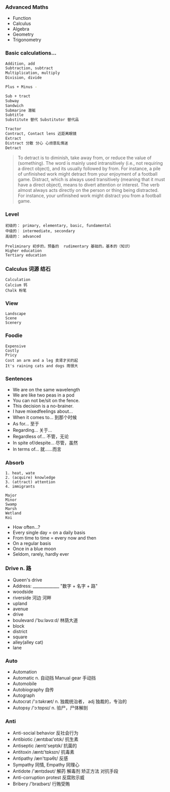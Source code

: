 ### Advanced Maths 

* Function
* Calculus
* Algebra  
* Geometry  
* Trigonometry

### Basic calculations...
```bash
Addition, add
Subtraction, subtract
Multiplication, multiply
Division, divide

Plus + Minus -

Sub + tract
Subway
Sandwich
Submarine 潜艇
Subtitle
Substitute 替代 Substitutor 替代品

Tractor
Contract, Contact lens 近距离眼镜
Extract
Distract 分散 分心 心烦意乱情迷
Detract

```

> To detract is to diminish, take away from, or reduce the value of (something). The word is mainly used intransitively (i.e., not requiring a direct object), and its usually followed by from. For instance, a pile of unfinished work might detract from your enjoyment of a football game. Distract, which is always used transitively (meaning that it must have a direct object), means to divert attention or interest. The verb almost always acts directly on the person or thing being distracted. For instance, your unfinished work might distract you from a football game.

### Level
```
初级的： primary, elementary, basic, fundamental
中级的： intermediate, secondary
高级的： advanced

Preliminary 初步的，预备的  rudimentary 基础的，基本的（知识）
Higher education
Tertiary education
```


### Calculus 词源 结石
```
Calculation
Calcium 钙
Chalk 粉笔
```

### View
```
Landscape
Scene
Scenery
```

### Foodie
```
Expensive
Costly
Pricy
Cost an arm and a leg 卖肾才买的起
It's raining cats and dogs 雨很大
```

### Sentences
* We are on the same wavelength
* We are like two peas in a pod
* You can not be/sit on the fence.
* This decision is a no-brainer.
* I have mixedfeelings about...
* When it comes to... 到那个时候
* As for... 至于
* Regarding... 关于...
* Regardless of... 不管，无论
* In spite of/despite... 尽管，虽然
* In terms of... 就……而言


### Absorb
```
1. heat, wate
2. (acquire) knowledge
3. (attract) attention
4. immigrants
```

```
Major
Minor
Swamp
Marsh
Wetland
Koi
```

* How often...?
* Every single day = on a daily basis
* From time to time = every now and then
* On a regular basis
* Once in a blue moon
* Seldom, rarely, hardly ever

### Drive n. 路
* Queen's drive
* Address: _____________ "数字 + 名字 + 路"
* woodside
* riverside 河边 河畔
* upland
* avenue
* drive
* boulevard /'buːləvɑːd/ 林荫大道
* block
* district
* square
* alley(alley cat)
* lane

### Auto
* Automation
* Automatic n. 自动挡 Manual gear 手动挡
* Automobile
* Autobiography 自传
* Autograph
* Autocrat  /'ɔːtəkræt/ n. 独裁统治者， adj 独裁的，专治的
* Autopsy  /'ɔːtɒpsɪ/  n. 验尸，尸体解剖

### Anti
* Anti-social behavior 反社会行为
* Antibiotic  /ˌæntɪbaɪ'ɒtɪk/  抗生素
* Antiseptic  /æntɪ'septɪk/  抗菌的
* Antitoxin  /æntɪ'tɒksɪn/  抗毒素
* Antipathy  /æn'tɪpəθɪ/  反感
* Sympathy 同情, Empathy 同理心
* Antidote  /'æntɪdəʊt/  解药 解毒剂 矫正方法 对抗手段
* Anti-corruption protest 反腐败示威
* Bribery  /'braɪbərɪ/ 行贿受贿
